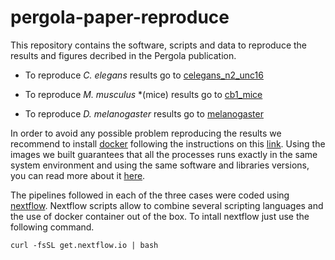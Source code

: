 # pergola-paper-reproduce

This repository contains the software, scripts and data to reproduce the results and figures decribed in the Pergola publication.

* To reproduce *C. elegans* results go to [celegans_n2_unc16](celegans_n2_unc16/README.md) 

* To reproduce *M. musculus* *(mice) results go to [cb1_mice](cb1_mice/README.md) 

* To reproduce *D. melanogaster* results go to [melanogaster](melanogaster_GAL4/README.md)


In order to avoid any possible problem reproducing the results we recommend to install [docker](https://www.docker.com/) following the instructions on this [link](https://docs.docker.com/engine/installation/). Using the images we built guarantees that all the processes runs exactly in the same system environment and using the same software and libraries versions, you can read more about it [here](https://peerj.com/articles/1273/).

The pipelines followed in each of the three cases were coded using [nextflow](https://www.nextflow.io/). Nextflow scripts allow to combine several scripting languages and the use of docker container out of the box. To intall nextflow just use the following command. 

```
curl -fsSL get.nextflow.io | bash
```

